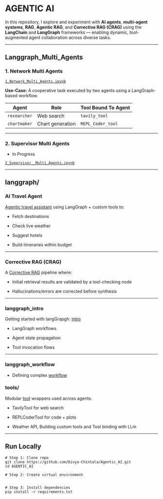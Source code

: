 # AGENTIC AI

In this repository, I explore and experiment with **AI agents**, **multi-agent systems**, **RAG**, **Agentic RAG**, and **Corrective RAG (CRAG)** using the **LangChain** and **LangGraph** frameworks — enabling dynamic, tool-augmented agent collaboration across diverse tasks.


---

## Langgraph_Multi_Agents

### 1. Network Multi Agents

 [`1_Network_Multi_Agents.ipynb`](https://github.com/Divya-Chintala/Agentic_AI/blob/e7dd07492185ad69f7effbfd818aa1f835e5c2ed/Langgraph_Multi_Agents/1_Network_Multi_Agents.ipynb)  

**Use-Case:** A cooperative task executed by two agents using a LangGraph-based workflow.

| Agent       | Role             | Tool Bound To Agent   |
|-------------|------------------|------------------------|
| `researcher` | Web search       | `tavily_tool`          |
| `chartmaker` | Chart generation | `REPL_Coder_tool`      |



---

### 2. Supervisor Multi Agents

-  In Progress


 [`2_Supervisor__Multi_Agents.ipynb`](https://github.com/Divya-Chintala/Agentic_AI/blob/29fb465d93a22eb80ebb039a02aa9d79b6be85fd/Langgraph_Multi_Agents/2_Supervisor_Multi_Agents.ipynb)  

---

## langgraph/

### AI Travel Agent

[Agentic travel assistant](https://github.com/Divya-Chintala/Agentic_AI/tree/60a29dce7c4c624a5aee7c65b0b7e45f9a7fe9c2/langgraph/AI_Travel_Agent) using LangGraph + custom tools to:

- Fetch destinations

- Check live weather

- Suggest hotels

- Build itineraries within budget

---

### Corrective RAG (CRAG)

A [Corrective RAG](https://github.com/Divya-Chintala/Agentic_AI/blob/60a29dce7c4c624a5aee7c65b0b7e45f9a7fe9c2/langgraph/Corrective_RAG_CRAG.ipynb) pipeline where:

- Initial retrieval results are validated by a tool-checking node

- Hallucinations/errors are corrected before synthesis

---

###  langgraph_intro

Getting started with langGrapgh: [Intro](https://github.com/Divya-Chintala/Agentic_AI/blob/f4a23e8c09d23f0893d86c85b9db8142556539e5/langgraph/langgraph_intro.ipynb)

- LangGraph workflows

- Agent state propagation

- Tool invocation flows

---
###  langgraph_workflow

- Defining complex [workflow](https://github.com/Divya-Chintala/Agentic_AI/blob/f4a23e8c09d23f0893d86c85b9db8142556539e5/langgraph/langgraph_workflow.ipynb)


### tools/

Modular [tool](https://github.com/Divya-Chintala/Agentic_AI/blob/f4a23e8c09d23f0893d86c85b9db8142556539e5/langgraph/tools.ipynb) wrappers used across agents:

- TavilyTool for web search

- REPLCoderTool for code + plots

- Weather API, Building custom tools and Tool binding with LLm

---

## Run Locally

```
# Step 1: Clone repo
git clone https://github.com/Divya-Chintala/Agentic_AI.git
cd AGENTIC_AI

# Step 2: Create virtual environment


# Step 3: Install dependencies
pip install -r requirements.txt


